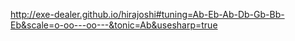 http://exe-dealer.github.io/hirajoshi#tuning=Ab-Eb-Ab-Db-Gb-Bb-Eb&scale=o-oo---oo---&tonic=Ab&usesharp=true
